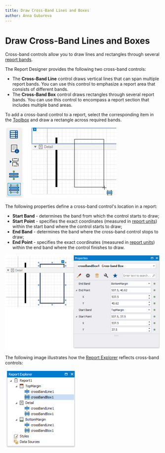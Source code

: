 ```yaml
---
title: Draw Cross-Band Lines and Boxes
author: Anna Gubareva
---
```

# Draw Cross-Band Lines and Boxes

Cross-band controls allow you to draw lines and rectangles through several [report bands](../../introduction-to-banded-reports.md).

The Report Designer provides the following two cross-band controls:

* The **Cross-Band Line** control draws vertical lines that can span multiple report bands. You can use this control to emphasize a report area that consists of different bands.   
* The  **Cross-Band Box** control draws rectangles through several report bands. You can use this control to encompass a report section that includes multiple band areas.

To add a cross-band control to a report, select the corresponding item in the [Toolbox](../../report-designer-tools/toolbox.md) and draw a rectangle across required bands.

![](../../../../../images/eurd-win-add-cross-band-control-to-report.png)

The following properties define a cross-band control's location in a report:

* **Start Band** - determines the band from which the control starts to draw;
* **Start Point** - specifies the exact coordinates (measured in [report units](../../configure-design-settings/change-a-report-measurement-units.md)) within the start band where the control starts to draw;
* **End Band** -  determines the band where the cross-band control stops to draw;
* **End Point** - specifies the exact coordinates (measured in [report units](../../configure-design-settings/change-a-report-measurement-units.md)) within the end band where the control finishes to draw.

![](../../../../../images/eurd-win-cross-band-control-properties.png)

The following image illustrates how the [Report Explorer](../../report-designer-tools/ui-panels/report-explorer.md) reflects cross-band controls:

![](../../../../../images/eurd-win-cross-band-controls-in-report-explorer.png)

